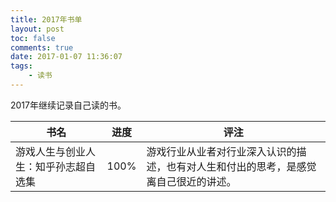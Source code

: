 ```yaml
---
title: 2017年书单
layout: post
toc: false
comments: true
date: 2017-01-07 11:36:07
tags:
    - 读书
---
```


2017年继续记录自己读的书。

书名 | 进度 | 评注
----|:-----:|-----
游戏人生与创业人生：知乎孙志超自选集 | 100% | 游戏行业从业者对行业深入认识的描述，也有对人生和付出的思考，是感觉离自己很近的讲述。
